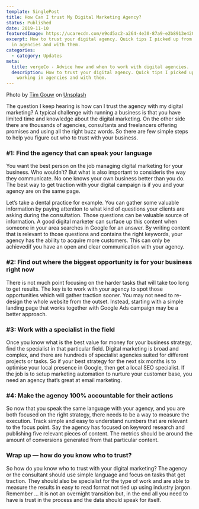 ```yaml
---
template: SinglePost
title: How Can I trust My Digital Marketing Agency?
status: Published
date: 2019-11-10
featuredImage: https://ucarecdn.com/e9cd5ac2-a264-4e30-87a9-e2b8913e4201/
excerpt: How to trust your digital agency. Quick tips I picked up from working
  in agencies and with them.
categories:
  - category: Updates
meta:
  title: vergeCo - Advice how and when to work with digital agencies.
  description: How to trust your digital agency. Quick tips I picked up from
    working in agencies and with them.
---
```

Photo by [Tim Gouw](https://unsplash.com/@punttim?utm_source=unsplash&utm_medium=referral&utm_content=creditCopyText) on [Unsplash](https://unsplash.com/@punttim?utm_source=unsplash&utm_medium=referral&utm_content=creditCopyText)

The question I keep hearing is how can I trust the agency with my digital marketing? A typical challenge with running a business is that you have limited time and knowledge about the digital marketing. On the other side there are thousands of agencies, consultants and freelancers offering promises and using all the right buzz words. So there are few simple steps to help you figure out who to trust with your business.

### \#1: Find the agency that can speak your language

You want the best person on the job managing digital marketing for your business. Who wouldn’t? But what is also important to consideris the way they communicate. No one knows your own business better than you do. The best way to get traction with your digital campaign is if you and your agency are on the same page.

Let’s take a dental practice for example. You can gather some valuable information by paying attention to what kind of questions your clients are asking during the consultation. Those questions can be valuable source of information. A good digital marketer can surface up this content when someone in your area searches in Google for an answer. By writing content that is relevant to those questions and contains the right keywords, your agency has the ability to acquire more customers. This can only be achievedif you have an open and clear communication with your agency.

### \#2: Find out where the biggest opportunity is for your business right now

There is not much point focusing on the harder tasks that will take too long to get results. The key is to work with your agency to spot those opportunities which will gather traction sooner. You may not need to re-design the whole website from the outset. Instead, starting with a simple landing page that works together with Google Ads campaign may be a better approach.

### \#3: Work with a specialist in the field

Once you know what is the best value for money for your business strategy, find the specialist in that particular field. Digital marketing is broad and complex, and there are hundreds of specialist agencies suited for different projects or tasks. So if your best strategy for the next six months is to optimise your local presence in Google, then get a local SEO specialist. If the job is to setup marketing automation to nurture your customer base, you need an agency that’s great at email marketing.

### \#4: Make the agency 100% accountable for their actions

So now that you speak the same language with your agency, and you are both focused on the right strategy, there needs to be a way to measure the execution. Track simple and easy to understand numbers that are relevant to the focus point. Say the agency has focused on keyword research and publishing five relevant pieces of content. The metrics should be around the amount of conversions generated from that particular content.

### Wrap up — how do you know who to trust?

So how do you know who to trust with your digital marketing? The agency or the consultant should use simple language and focus on tasks that get traction. They should also be specialist for the type of work and are able to measure the results in easy to read format not tied up using industry jargon. Remember … it is not an overnight transition but, in the end all you need to have is trust in the process and the data should speak for itself.